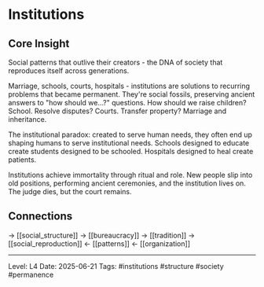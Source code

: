 # Institutions

## Core Insight
Social patterns that outlive their creators - the DNA of society that reproduces itself across generations.

Marriage, schools, courts, hospitals - institutions are solutions to recurring problems that became permanent. They're social fossils, preserving ancient answers to "how should we...?" questions. How should we raise children? School. Resolve disputes? Courts. Transfer property? Marriage and inheritance.

The institutional paradox: created to serve human needs, they often end up shaping humans to serve institutional needs. Schools designed to educate create students designed to be schooled. Hospitals designed to heal create patients.

Institutions achieve immortality through ritual and role. New people slip into old positions, performing ancient ceremonies, and the institution lives on. The judge dies, but the court remains.

## Connections
→ [[social_structure]]
→ [[bureaucracy]]
→ [[tradition]]
→ [[social_reproduction]]
← [[patterns]]
← [[organization]]

---
Level: L4
Date: 2025-06-21
Tags: #institutions #structure #society #permanence